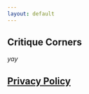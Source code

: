 ```yaml
---
layout: default
---
```


## Critique Corners

_yay_

## [Privacy Policy](./critiquecorners-privacy.html)
